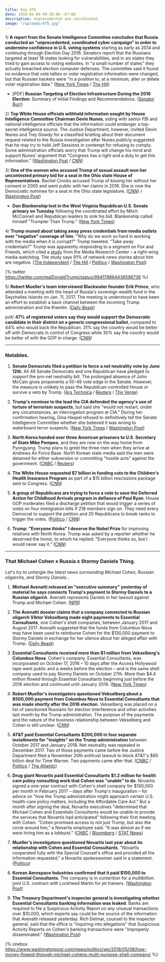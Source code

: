 ```yaml
---
title: Day 475
date: 2018-05-09 09:38:00 -07:00
description: Unprecedented and coordinated.
image: "/uploads/475.jpg"
---
```


1/ **A report from the Senate Intelligence Committee concludes that Russia conducted an "unprecedented, coordinated cyber campaign" in order to undermine confidence in U.S. voting systems** starting as early as 2014 and continuing through Election Day 2016. Senators report that the Russians targeted at least 18 states looking for vulnerabilities, and in six states they tried to gain access to voting websites. In "a small number of states" they actually breached election computer defenses. The committee said it found no evidence that vote tallies or voter registration information were changed, but that Russian hackers were "in a position to, at a minimum, alter or delete voter registration data." ([New York Times](https://www.nytimes.com/2018/05/08/us/politics/russia-2016-election-hackers.html) / [The Hill](http://thehill.com/policy/cybersecurity/386833-senate-intel-report-says-russia-waged-unprecedented-cyber-campaign))

* \[PDF\] **Russian Targeting of Election Infrastructure During the 2016 Election**: Summary of Initial Findings and Recommendations. ([Senator Burr](https://www.burr.senate.gov/imo/media/doc/RussRptInstlmt1-%20ElecSec%20Findings,Recs2.pdf))

2/ **Top White House officials withheld information sought by House Intelligence Committee Chairman Devin Nunes**, siding with senior FBI and national intelligence officials that the information could endanger a top-secret intelligence source. The Justice Department, however, invited Devin Nunes and Trey Gowdy for a classified briefing about their document request related to the Russia investigation after Nunes publicly suggested that he may try to hold Jeff Sessions in contempt for refusing to comply. Some administration officials worry that Trump will change his mind and support Nunes' argument that "Congress has a right and a duty to get this information."  ([Washington Post](https://www.washingtonpost.com/politics/risk-to-intelligence-source-who-aided-russia-investigation-at-center-of-latest-showdown-between-nunes-and-justice-dept/2018/05/08/d6fb66f8-5223-11e8-abd8-265bd07a9859_story.html?noredirect=on&utm_term=.9a5e5ca0ab71) / [CNN](https://www.cnn.com/2018/05/09/politics/devin-nunes-classified-briefing-justice-department/index.html))

3/ **One of the women who accused Trump of sexual assault won her uncontested primary bid for a seat in the Ohio state House of Representatives**. Rachel Crooks accused Trump of kissing her without her consent in 2005 and went public with her claims in 2016. She is now the Democratic nominee for a seat in the Ohio state legislature. ([CNN](https://www.cnn.com/2018/05/08/politics/rachel-crooks-ohio/index.html)) / [Washington Post](https://www.washingtonpost.com/news/politics/wp/2018/05/08/rachel-crooks-who-accused-trump-of-sexually-assaulting-her-wins-uncontested-ohio-house-primary/))

* **Don Blankenship lost in the West Virginia Republican U.S. Senate primary on Tuesday** following the coordinated effort by Mitch McConnell and Republican leaders to sink his bid. Blankenship called himself "Trumpier Than Trump." ([New York Times](https://www.nytimes.com/2018/05/08/us/politics/blankenship-west-virginia.html))

4/ **Trump mused about taking away press credentials from media outlets over "negative" coverage of him**. "Why do we work so hard in working with the media when it is corrupt?" Trump tweeted. "Take away credentials?" Trump was apparently responding to a segment on Fox and Friends, which cited a [study](https://twitter.com/theMRC/status/993948062518267904) from the Media Research Center – a right-wing media watchdog. The study says 91% of network news stories about him are negative. ([The Independent](https://www.independent.co.uk/news/world/americas/us-politics/donald-trump-media-credentials-twitter-threat-negative-news-stories-fake-network-a8342901.html) / [The Hill](http://thehill.com/homenews/administration/386854-trump-threatens-to-remove-news-networks-press-credentials-over) / [Politico](https://www.politico.com/story/2018/05/09/trump-media-credentials-576798) / [Washington Post](https://www.washingtonpost.com/politics/trump-muses-about-yanking-news-media-credentials-in-response-to-negative-coverage/2018/05/09/746c2918-52a6-11e8-a551-5b648abe29ef_story.html))

{% twitter https://twitter.com/realDonaldTrump/status/994179864436596736 %}

5/ **Robert Mueller's team interviewed Blackwater founder Erik Prince**, who attended a meeting with the head of Russia's sovereign wealth fund in the Seychelles Islands on Jan. 11, 2017. The meeting is understood to have been an effort to establish a back channel between the incoming Trump administration and the Kremlin. ([Daily Beast](https://www.thedailybeast.com/special-counsel-muellers-team-questioned-blackwater-founder-erik-prince))

poll/ **47% of registered voters say they would support the Democratic candidate in their district on a generic congressional ballot**, compared to 44% who would back the Republican. 31% say the country would be better off with Democrats in control of Congress while 30% say the country would be better of with the GOP in charge. ([CNN](https://www.cnn.com/2018/05/09/politics/cnn-poll-generic-ballot-narrows/index.html))

---

### Notables.

1. **Senate Democrats filed a petition to force a net neutrality vote by June 12th**. All 49 Senate Democrats and one Republican have pledged to support the pro-net neutrality bill. The prolonged absence of John McCain gives proponents a 50-49 vote edge in the Senate. However, the measure is unlikely to pass the Republican-controlled House or survive a veto by Trump. ([Ars Technica](https://arstechnica.com/tech-policy/2018/05/senate-will-vote-on-killing-or-keeping-net-neutrality-rules-by-june-12/) / [Reuters](https://www.reuters.com/article/us-usa-internet/u-s-senate-to-vote-to-reinstate-open-internet-rules-idUSKBN1I9351) / [The Verge](https://www.theverge.com/2018/5/9/17333108/net-neutrality-congressional-review-act-cra-resolution-vote-senate))

2. **Trump's nominee to the lead the CIA defended the agency's use of torture of terrorism suspects**, but said she "would not restart, under any circumstances, an interrogation program at CIA." During her confirmation hearing, Gina Haspel refused to definitively tell the Senate Intelligence Committee whether she believed it was wrong to waterboard terror suspects. ([New York Times](https://www.nytimes.com/2018/05/09/us/politics/gina-haspel-cia-senate-confirmation-hearing.html) / [Washington Post](https://www.washingtonpost.com/world/national-security/gina-haspel-trumps-pick-to-lead-cia-to-pledge-she-wont-restart-interrogation-program/2018/05/08/ad746fb8-5323-11e8-abd8-265bd07a9859_story.html))

3. **North Korea handed over three American prisoners to U.S. Secretary of State Mike Pompeo**, and they are now on the way home from Pyongyang. Trump plans to greet the three men when they arrive at Andrews Air Force Base. North Korean state media said the men were detained for either subversion or committing "hostile acts" against the government. ([CNBC](https://www.cnbc.com/2018/05/09/trump-secretary-of-state-pompeo-heading-back-from-north-korea-with-3-released-prisoners.html) / [Reuters](https://www.reuters.com/article/us-northkorea-missiles/north-korea-releases-detained-americans-ahead-of-planned-trump-kim-summit-idUSKBN1IA08I))

4. **The White House requested $7 billion in funding cuts to the Children's Health Insurance Program** as part of a $15 billion rescissions package sent to Congress. ([CNN](https://www.cnn.com/2018/05/08/politics/white-house-chip-funding/index.html))

5. **A group of Republicans are trying to force a vote to save the Deferred Action for Childhood Arrivals program in defiance of Paul Ryan**. House GOP moderates filed a discharge petition that would trigger a series of votes on four immigration bills if 218 members sign on. They need every Democrat to support the petition and 20 Republicans to break ranks to trigger the votes. ([Politico](https://www.politico.com/story/2018/05/09/daca-congress-vote-republicans-577301) / [CNN](https://www.cnn.com/2018/05/09/politics/daca-house-republicans-discharge-petition-immigration/index.html))

6. **Trump: "Everyone thinks" I deserve the Nobel Prize** for improving relations with North Korea. Trump was asked by a reporter whether he deserved the honor, to which he replied: "Everyone thinks so, but I would never say it." ([CNN](https://www.cnn.com/2018/05/09/politics/trump-nobel-prize/index.html))

---

### That Michael Cohen x Russia x Stormy Daniels Thing.

*Let's try to untangle the latest news surrounding Michael Cohen, Russian oligarchs, and Stormy Daniels...*

1. **Michael Avenatti released an "executive summary" yesterday of material he says connects Trump's payment to Stormy Daniels to a Russian oligarch**. Avenatti represents Daniels in her lawsuit against Trump and Michael Cohen. ([NPR](https://www.npr.org/2018/05/09/609724032/what-you-need-to-know-about-alleged-russian-payments-to-trumps-lawyer-cohen))

2. **The Avenatti dossier claims that a company connected to Russian oligarch Viktor Vekselberg made eight payments to Essential Consultants**, one Cohen's shell companies, between January 2017 and August 2017. Avenatti suggested that the funds from Columbus Nova may have been used to reimburse Cohen for the $130,000 payment to Stormy Daniels in exchange for her silence about her alleged affair with Trump. ([Daily Beast](https://www.thedailybeast.com/michael-cohen-took-cash-from-russian-oligarch-after-election))

3. **Essential Consultants received more than $1 million from Vekselberg's Columbus Nova**. Cohen's company, Essential Consultants, was incorporated on October 17, 2016 – 10 days after the Access Hollywood tape went public and a weeks before the election – and is the same shell company used to pay Stormy Daniels on October 27th. More than $4.4 million flowed through Essential Consultants beginning just before the 2016 election and continued until January 2018.  ([New York Times](https://www.nytimes.com/2018/05/08/us/politics/michael-cohen-shell-company-payments.html))

4. **Robert Mueller's investigators questioned Vekselberg about a $500,000 payment from Columbus Nova to Essential Consultants that was made shortly after the 2016 election**. Vekselberg was placed on a list of sanctioned Russians for election interference and other activities last month by the Trump administration. The purpose of the payments and the nature of the business relationship between Vekselberg and Cohen is still unclear. ([CNN](https://www.cnn.com/2018/05/08/politics/robert-mueller-russian-oligarch-payments-michael-cohen/index.html))

5. **AT&T paid Essential Consultants $200,000 in four separate installments for "insights" on the Trump administration** between October 2017 and January 2018. Net neutrality was repealed in December 2017. Two of those payments came before the Justice Department filed a November 20th antitrust lawsuit to block AT&T's $85 billion deal for Time Warner. Two payments came after that. ([CNBC](https://www.cnbc.com/2018/05/08/att-confirms-it-paid-trump-lawyer-michael-cohen-for-insights-on-administration.html) / [Politico](https://www.politico.com/newsletters/morning-tech/2018/05/09/the-at-t-michael-cohen-connection-208446) / [The Atlantic](https://www.theatlantic.com/technology/archive/2018/05/the-strange-case-of-atts-payments-to-michael-cohen/559994/))

6. **Drug giant Novartis paid Essential Consultants $1.2 million for health care policy consulting work that Cohen was "unable" to do**. Novartis signed a one-year contract with Cohen's shell company for $100,000 per month in February 2017 – days after Trump's inauguration – for advice on "how the Trump administration might approach certain U.S. health-care policy matters, including the Affordable Care Act." But a month after signing the deal, Novartis executives "determined that Michael Cohen and Essentials Consultants would be unable to provide the services that Novartis had anticipated" following their first meeting with Cohen. "Cohen promised access to not just Trump, but also the circle around him," a Novartis employee said. "It was almost as if we were hiring him as a lobbyist." ([CNBC](https://www.cnbc.com/2018/05/09/novartis-paid-trumps-lawyer-michael-cohen-more-than-1-million-for-work-he-was-unable-to-do-company-says.html) / [Bloomberg](https://www.bloomberg.com/news/articles/2018-05-09/novartis-got-out-lawyered-by-michael-cohen-for-trump-services) / [STAT News](https://www.statnews.com/pharmalot/2018/05/09/trumps-lawyer-cohen-fixer-novartis/))

7. **Mueller's investigators questioned Novartis last year about its relationship with Cohen and Essential Consultants**. "Novartis cooperated fully with the Special Counsel's office and provided all the information requested," a Novartis spokeswoman said in a statement. ([Politico](https://www.politico.com/story/2018/05/09/novartis-cooperate-mueller-576806))

8. **Korean Aerospace Industries confirmed that it paid $150,000 to Essential Consultants**. The company is in contention for a multibillion joint U.S. contract with Lockheed Martin for jet trainers. ([Washington Post](https://www.washingtonpost.com/politics/mueller-questioned-payment-to-trump-lawyer-michael-cohen/2018/05/09/6ad3a7d6-538d-11e8-a551-5b648abe29ef_story.html))

9. **The Treasury Department's inspector general is investigating whether Essential Consultants banking information was leaked**. Banks are required to file a Suspicious Activity Report on any unusual transactions over $10,000, which experts say could be the source of the information that Avenatti released yesterday. Rich Delmar, counsel to the inspector general, said that the office is "inquiring into allegations" that Suspicious Activity Reports on Cohen's banking transactions were "improperly disseminated." ([Washington Post](https://www.washingtonpost.com/politics/treasury-inspector-general-launches-probe-into-possible-leak-of-michael-cohens-banking-records/2018/05/09/d33c2010-5391-11e8-b00a-17f9fda3859b_story.html))

{% onebox https://www.washingtonpost.com/news/politics/wp/2018/05/08/how-money-flowed-through-michael-cohens-multi-purpose-shell-company/ %}